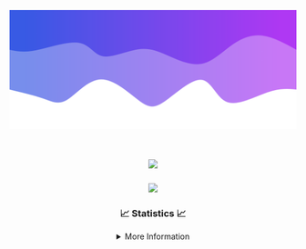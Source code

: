 ![Header](./IMG_4001.png)
<div align="center">

<h1 align="center">
  <a href="https://git.io/typing-svg">
    <img src="https://readme-typing-svg.herokuapp.com/?lines=Welcome+to+my+profile!+👋;JavaScript+developer.;&center=true&size=25">
  </a>
</h1>

<p align="center">
  <img src="https://lanyard.cnrad.dev/api/624702585596805130" />
</p>

### 📈 Statistics 📈
<details>
    <summary>More Information</summary>
    <br/>

<!--START_SECTION:waka-->
![Code Time](http://img.shields.io/badge/Code%20Time-10%20hrs%2012%20mins-blue)

![Profile Views](http://img.shields.io/badge/Profile%20Views-109-blue)

**🐱 My GitHub Data** 

> 📦 927 Bytes Used in GitHub's Storage 
 > 
> 🏆 22 Contributions in the Year 2023
 > 
> 🚫 Not Opted to Hire
 > 
> 📜 5 Public Repositories 
 > 
> 🔑 1 Private Repositories 
 > 
**I'm an Early 🐤** 

```text
🌞 Morning                124 commits         █████░░░░░░░░░░░░░░░░░░░░   21.57 % 
🌆 Daytime                220 commits         ██████████░░░░░░░░░░░░░░░   38.26 % 
🌃 Evening                205 commits         █████████░░░░░░░░░░░░░░░░   35.65 % 
🌙 Night                  26 commits          █░░░░░░░░░░░░░░░░░░░░░░░░   04.52 % 
```
📅 **I'm Most Productive on Thursday** 

```text
Monday                   89 commits          ████░░░░░░░░░░░░░░░░░░░░░   15.48 % 
Tuesday                  69 commits          ███░░░░░░░░░░░░░░░░░░░░░░   12.00 % 
Wednesday                112 commits         █████░░░░░░░░░░░░░░░░░░░░   19.48 % 
Thursday                 122 commits         █████░░░░░░░░░░░░░░░░░░░░   21.22 % 
Friday                   57 commits          ██░░░░░░░░░░░░░░░░░░░░░░░   09.91 % 
Saturday                 60 commits          ███░░░░░░░░░░░░░░░░░░░░░░   10.43 % 
Sunday                   66 commits          ███░░░░░░░░░░░░░░░░░░░░░░   11.48 % 
```


📊 **This Week I Spent My Time On** 

```text
🕑︎ Time Zone: America/New_York

💬 Programming Languages: 
Java                     8 hrs 44 mins       █████████████████████░░░░   85.67 % 
YAML                     57 mins             ██░░░░░░░░░░░░░░░░░░░░░░░   09.39 % 
Markdown                 22 mins             █░░░░░░░░░░░░░░░░░░░░░░░░   03.65 % 
XML                      7 mins              ░░░░░░░░░░░░░░░░░░░░░░░░░   01.21 % 
Ezhil                    0 secs              ░░░░░░░░░░░░░░░░░░░░░░░░░   00.06 % 

🔥 Editors: 
IntelliJ                 10 hrs 12 mins      █████████████████████████   100.00 % 

🐱‍💻 Projects: 
Oxygen                   7 hrs 48 mins       ███████████████████░░░░░░   76.53 % 
Oxygen-Library           1 hr 13 mins        ███░░░░░░░░░░░░░░░░░░░░░░   11.93 % 
Blast                    39 mins             ██░░░░░░░░░░░░░░░░░░░░░░░   06.38 % 
Prison                   27 mins             █░░░░░░░░░░░░░░░░░░░░░░░░   04.49 % 
Carbon                   3 mins              ░░░░░░░░░░░░░░░░░░░░░░░░░   00.61 % 

💻 Operating System: 
Windows                  10 hrs 12 mins      █████████████████████████   100.00 % 
```

**I Mostly Code in Java** 

```text
Java                     14 repos            █████████████████████░░░░   82.35 % 
JavaScript               2 repos             ███░░░░░░░░░░░░░░░░░░░░░░   11.76 % 
C++                      1 repo              █░░░░░░░░░░░░░░░░░░░░░░░░   05.88 % 
```



**Timeline**

![Lines of Code chart](https://raw.githubusercontent.com/DevDipin/DevDipin/main/assets/bar_graph.png)


 Last Updated on 21/09/2023 11:08:33 UTC
<!--END_SECTION:waka-->

![Footer](./IMG_4002.png)